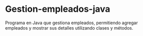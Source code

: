 # Gestion-empleados-java
Programa en Java que gestiona empleados, permitiendo agregar empleados y mostrar sus detalles utilizando clases y métodos.
